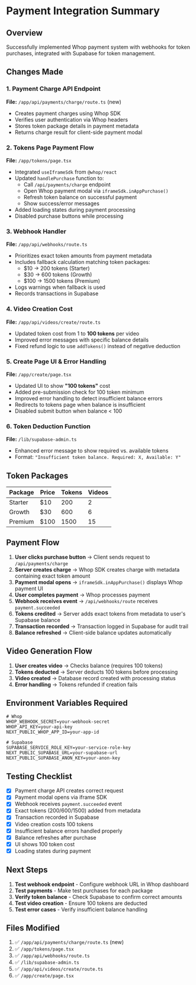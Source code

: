 # Payment Integration Summary

## Overview
Successfully implemented Whop payment system with webhooks for token purchases, integrated with Supabase for token management.

## Changes Made

### 1. Payment Charge API Endpoint
**File:** `/app/api/payments/charge/route.ts` (new)

- Creates payment charges using Whop SDK
- Verifies user authentication via Whop headers
- Stores token package details in payment metadata
- Returns charge result for client-side payment modal

### 2. Tokens Page Payment Flow
**File:** `/app/tokens/page.tsx`

- Integrated `useIframeSdk` from `@whop/react`
- Updated `handlePurchase` function to:
  - Call `/api/payments/charge` endpoint
  - Open Whop payment modal via `iframeSdk.inAppPurchase()`
  - Refresh token balance on successful payment
  - Show success/error messages
- Added loading states during payment processing
- Disabled purchase buttons while processing

### 3. Webhook Handler
**File:** `/app/api/webhooks/route.ts`

- Prioritizes exact token amounts from payment metadata
- Includes fallback calculation matching token packages:
  - $10 → 200 tokens (Starter)
  - $30 → 600 tokens (Growth)
  - $100 → 1500 tokens (Premium)
- Logs warnings when fallback is used
- Records transactions in Supabase

### 4. Video Creation Cost
**File:** `/app/api/videos/create/route.ts`

- Updated token cost from 1 to **100 tokens** per video
- Improved error messages with specific balance details
- Fixed refund logic to use `addTokens()` instead of negative deduction

### 5. Create Page UI & Error Handling
**File:** `/app/create/page.tsx`

- Updated UI to show **"100 tokens"** cost
- Added pre-submission check for 100 token minimum
- Improved error handling to detect insufficient balance errors
- Redirects to tokens page when balance is insufficient
- Disabled submit button when balance < 100

### 6. Token Deduction Function
**File:** `/lib/supabase-admin.ts`

- Enhanced error message to show required vs. available tokens
- Format: `"Insufficient token balance. Required: X, Available: Y"`

## Token Packages

| Package | Price | Tokens | Videos |
|---------|-------|--------|--------|
| Starter | $10   | 200    | 2      |
| Growth  | $30   | 600    | 6      |
| Premium | $100  | 1500   | 15     |

## Payment Flow

1. **User clicks purchase button** → Client sends request to `/api/payments/charge`
2. **Server creates charge** → Whop SDK creates charge with metadata containing exact token amount
3. **Payment modal opens** → `iframeSdk.inAppPurchase()` displays Whop payment UI
4. **User completes payment** → Whop processes payment
5. **Webhook receives event** → `/api/webhooks/route` receives `payment.succeeded`
6. **Tokens credited** → Server adds exact tokens from metadata to user's Supabase balance
7. **Transaction recorded** → Transaction logged in Supabase for audit trail
8. **Balance refreshed** → Client-side balance updates automatically

## Video Generation Flow

1. **User creates video** → Checks balance (requires 100 tokens)
2. **Tokens deducted** → Server deducts 100 tokens before processing
3. **Video created** → Database record created with processing status
4. **Error handling** → Tokens refunded if creation fails

## Environment Variables Required

```env
# Whop
WHOP_WEBHOOK_SECRET=your-webhook-secret
WHOP_API_KEY=your-api-key
NEXT_PUBLIC_WHOP_APP_ID=your-app-id

# Supabase
SUPABASE_SERVICE_ROLE_KEY=your-service-role-key
NEXT_PUBLIC_SUPABASE_URL=your-supabase-url
NEXT_PUBLIC_SUPABASE_ANON_KEY=your-anon-key
```

## Testing Checklist

- [x] Payment charge API creates correct request
- [x] Payment modal opens via iframe SDK
- [x] Webhook receives `payment.succeeded` event
- [x] Exact tokens (200/600/1500) added from metadata
- [x] Transaction recorded in Supabase
- [x] Video creation costs 100 tokens
- [x] Insufficient balance errors handled properly
- [x] Balance refreshes after purchase
- [x] UI shows 100 token cost
- [x] Loading states during payment

## Next Steps

1. **Test webhook endpoint** - Configure webhook URL in Whop dashboard
2. **Test payments** - Make test purchases for each package
3. **Verify token balance** - Check Supabase to confirm correct amounts
4. **Test video creation** - Ensure 100 tokens are deducted
5. **Test error cases** - Verify insufficient balance handling

## Files Modified

1. ✅ `/app/api/payments/charge/route.ts` (new)
2. ✅ `/app/tokens/page.tsx`
3. ✅ `/app/api/webhooks/route.ts`
4. ✅ `/lib/supabase-admin.ts`
5. ✅ `/app/api/videos/create/route.ts`
6. ✅ `/app/create/page.tsx`

